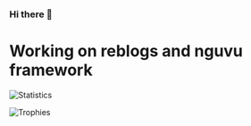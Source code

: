 ### Hi there 👋

<h1>Working on reblogs and nguvu framework</h1> 

![Statistics](https://github-readme-stats.vercel.app/api?MUSANGTARAO&show_icons=true&count_private=true)

![Trophies](https://github-profile-trophy.vercel.app/?username=MUSANGTARAO)
